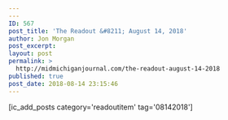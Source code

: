 ```yaml
---
---
ID: 567
post_title: 'The Readout &#8211; August 14, 2018'
author: Jon Morgan
post_excerpt:
layout: post
permalink: >
  http://midmichiganjournal.com/the-readout-august-14-2018
published: true
post_date: 2018-08-14 23:15:46
---
```

[ic_add_posts category='readoutitem' tag='08142018']

&nbsp;